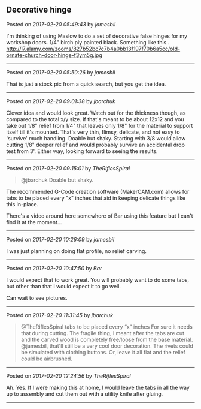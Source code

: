 ## Decorative hinge
Posted on *2017-02-20 05:49:43* by *jamesbil*

I'm thinking of using Maslow to do a set of decorative false hinges for my workshop doors. 1/4" birch ply painted black.
Something like this..
http://l7.alamy.com/zooms/827b52bc7c7b4a0bb13f197f70b6a5cc/old-ornate-church-door-hinge-f3ym5g.jpg

---

Posted on *2017-02-20 05:50:26* by *jamesbil*

That is just a stock pic from a quick search, but you get the idea.

---

Posted on *2017-02-20 09:01:38* by *jbarchuk*

Clever idea and would look great. Watch out for the thickness though, as compared to the total x/y size. If that's meant to be about 12x12 and you take out 1/8" relief from 1/4" that leaves only 1/8" for the material to support itself till it's mounted. That's very thin, flimsy, delicate, and not easy to 'survive' much handling. Doable but shaky. Starting with 3/8 would allow cutting 1/8" deeper relief and would probably survive an accidental drop test from 3'. Either way, looking forward to seeing the results.

---

Posted on *2017-02-20 09:15:01* by *TheRiflesSpiral*

> @jbarchuk
> Doable but shaky.

The recommended G-Code creation software (MakerCAM.com) allows for tabs to be placed every "x" inches that aid in keeping delicate things like this in-place.

There's a video around here somewhere of Bar using this feature but I can't find it at the moment...

---

Posted on *2017-02-20 10:26:09* by *jamesbil*

I was just planning on doing flat profile, no relief carving.

---

Posted on *2017-02-20 10:47:50* by *Bar*

I would expect that to work great. You will probably want to do some tabs, but other than that I would expect it to go well. 

Can wait to see pictures.

---

Posted on *2017-02-20 11:31:45* by *jbarchuk*

> @TheRiflesSpiral
> tabs to be placed every “x” inches
For sure it needs that during cutting. The fragile thing, I meant after the tabs are cut and the carved wood is completely free/loose from the base material.
@jamesbil, that'll still be a very cool door decoration. The rivets could be simulated with clothing buttons. Or, leave it all flat and the relief could be airbrushed.

---

Posted on *2017-02-20 12:24:56* by *TheRiflesSpiral*

Ah. Yes. If I were making this at home, I would leave the tabs in all the way up to assembly and cut them out with a utility knife after gluing.

---

